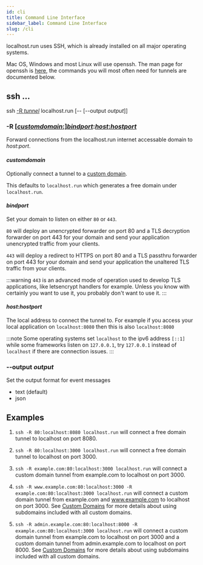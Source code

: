 ```yaml
---
id: cli
title: Command Line Interface
sidebar_label: Command Line Interface
slug: /cli
---
```



localhost.run uses SSH, which is already installed on all major operating systems.

Mac OS, Windows and most Linux will use openssh. The man page for openssh is [here](https://man.openbsd.org/ssh), the commands you will most often need for tunnels are documented below.

## ssh ...

ssh [-R _tunnel_](#-r-tunnel) localhost.run [-- [--output _output_]]

### -R [[_customdomain_:]](#customdomain)[_bindport_](#bindport):[_host_:_hostport_](#hosthostport)

Forward connections from the localhost.run internet accessable domain to _host_:_port_.

#### _customdomain_

Optionally connect a tunnel to a [custom domain](custom-domains.md).

This defaults to `localhost.run` which generates a free domain under `localhost.run`.

#### _bindport_

Set your domain to listen on either `80` or `443`.

`80` will deploy an unencrypted forwarder on port 80 and a TLS decryption forwarder on port 443 for your domain and send your application unencrypted traffic from your clients.

`443` will deploy a redirect to HTTPS on port 80 and a TLS passthru forwarder on port 443 for your domain and send your application the unaltered TLS traffic from your clients.

:::warning
`443` is an advanced mode of operation used to develop TLS applications, like letsencrypt handlers for example. Unless you know with certainly you want to use it, you probably don't want to use it.
:::

#### _host_:_hostport_

The local address to connect the tunnel to. For example if you access your local application on `localhost:8080` then this is also `localhost:8080`

:::note
Some operating systems set `localhost` to the ipv6 address `[::1]` while some frameworks listen on `127.0.0.1`, try `127.0.0.1` instead of `localhost` if there are connection issues.
:::

### --output _output_

Set the output format for event messages

* text (default)
* json

## Examples

1. `ssh -R 80:localhost:8080 localhost.run` will connect a free domain tunnel to localhost on port 8080.

1. `ssh -R 80:localhost:3000 localhost.run` will connect a free domain tunnel to localhost on port 3000.

1. `ssh -R example.com:80:localhost:3000 localhost.run` will connect a custom domain tunnel from example.com to localhost on port 3000.

1. `ssh -R www.example.com:80:localhost:3000 -R example.com:80:localhost:3000 localhost.run` will connect a custom domain tunnel from example.com and www.example.com to localhost on port 3000. See [Custom Domains](custom-domains.md) for more details about using subdomains included with all custom domains.

1. `ssh -R admin.example.com:80:localhost:8000 -R example.com:80:localhost:3000 localhost.run` will connect a custom domain tunnel from example.com to localhost on port 3000 and a custom domain tunnel from admin.example.com to localhost on port 8000. See [Custom Domains](custom-domains.md) for more details about using subdomains included with all custom domains.
